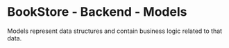 # BookStore - Backend - Models
Models represent data structures and contain business logic related to that data.